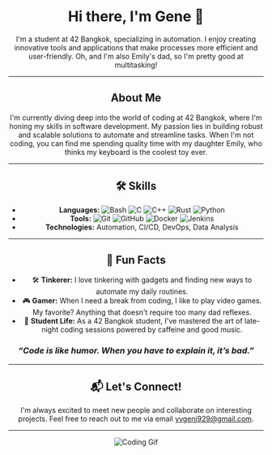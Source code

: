 <div align="center">
  
  # Hi there, I'm Gene 👋
  
  I'm a student at 42 Bangkok, specializing in automation. I enjoy creating innovative tools and applications that make processes more efficient and user-friendly. Oh, and I'm also Emily's dad, so I'm pretty good at multitasking!
  
  ---
  
  ## About Me
  
  I'm currently diving deep into the world of coding at 42 Bangkok, where I'm honing my skills in software development. My passion lies in building robust and scalable solutions to automate and streamline tasks. When I'm not coding, you can find me spending quality time with my daughter Emily, who thinks my keyboard is the coolest toy ever.
  
  ---
  
  ## 🛠️ Skills
  
  - **Languages:** ![Bash](https://img.shields.io/badge/Bash-4EAA25?logo=gnu-bash&logoColor=white) ![C](https://img.shields.io/badge/C-00599C?logo=c&logoColor=white) ![C++](https://img.shields.io/badge/C++-00599C?logo=c%2B%2B&logoColor=white) ![Rust](https://img.shields.io/badge/Rust-000000?logo=rust&logoColor=white) ![Python](https://img.shields.io/badge/Python-3776AB?logo=python&logoColor=white)
  - **Tools:** ![Git](https://img.shields.io/badge/Git-F05032?logo=git&logoColor=white) ![GitHub](https://img.shields.io/badge/GitHub-181717?logo=github&logoColor=white) ![Docker](https://img.shields.io/badge/Docker-2496ED?logo=docker&logoColor=white) ![Jenkins](https://img.shields.io/badge/Jenkins-D24939?logo=jenkins&logoColor=white)
  - **Technologies:** Automation, CI/CD, DevOps, Data Analysis
  
  ---
  
  ## 🌟 Fun Facts
  
  - 🛠️ **Tinkerer:** I love tinkering with gadgets and finding new ways to automate my daily routines.
  - 🎮 **Gamer:** When I need a break from coding, I like to play video games. My favorite? Anything that doesn't require too many dad reflexes.
  - 🌙 **Student Life:** As a 42 Bangkok student, I've mastered the art of late-night coding sessions powered by caffeine and good music.
  
  <h3><i>“Code is like humor. When you have to explain it, it’s bad.”</i></h3>
  
  ---
  
  ## 📬 Let's Connect!
  
  I'm always excited to meet new people and collaborate on interesting projects. Feel free to reach out to me via email [yvgeni929@gmail.com](mailto:yvgeni929@gmail.com).
  
  ---
  
  ![Coding Gif](https://media.giphy.com/media/LmNwrBhejkK9EFP504/giphy.gif)
  
</div>
